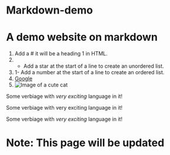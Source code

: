 # Markdown-demo

# A demo website on markdown
1. Add a # it will be a heading 1 in HTML.
2. * Add a star at the start of a line to create an unordered list.
3. 1- Add a number at the start of a line to create an ordered list.
4. [Google](http://google.com)
5. ![Image of a cute cat](https://pbs.twimg.com/profile_images/1089487574492680192/gjaa3FKV_400x400.jpg)


Some verbiage with _very exciting_ language in it!

Some verbiage with very exciting language in it!

Some verbiage with _very_ _exciting_ language in it!





# Note: This page will be updated
